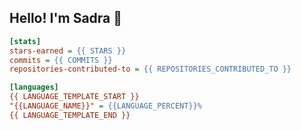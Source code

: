 ## Hello! I'm Sadra 👋

```ini
[stats]
stars-earned = {{ STARS }}
commits = {{ COMMITS }}
repositories-contributed-to = {{ REPOSITORIES_CONTRIBUTED_TO }}

[languages]
{{ LANGUAGE_TEMPLATE_START }}
"{{LANGUAGE_NAME}}" = {{LANGUAGE_PERCENT}}%
{{ LANGUAGE_TEMPLATE_END }}
```

<!--
**sadra1f/sadra1f** is a ✨ _special_ ✨ repository because its `README.md` (this file) appears on your GitHub profile.

Here are some ideas to get you started:

- 🔭 I’m currently working on ...
- 🌱 I’m currently learning ...
- 👯 I’m looking to collaborate on ...
- 🤔 I’m looking for help with ...
- 💬 Ask me about ...
- 📫 How to reach me: ...
- 😄 Pronouns: ...
- ⚡ Fun fact: ...
-->
